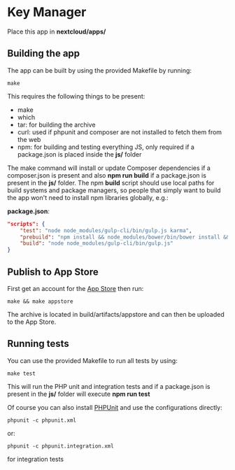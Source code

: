 # Key Manager
Place this app in **nextcloud/apps/**

## Building the app

The app can be built by using the provided Makefile by running:

    make

This requires the following things to be present:
* make
* which
* tar: for building the archive
* curl: used if phpunit and composer are not installed to fetch them from the web
* npm: for building and testing everything JS, only required if a package.json is placed inside the **js/** folder

The make command will install or update Composer dependencies if a composer.json is present and also **npm run build** if a package.json is present in the **js/** folder. The npm **build** script should use local paths for build systems and package managers, so people that simply want to build the app won't need to install npm libraries globally, e.g.:

**package.json**:
```json
"scripts": {
    "test": "node node_modules/gulp-cli/bin/gulp.js karma",
    "prebuild": "npm install && node_modules/bower/bin/bower install && node_modules/bower/bin/bower update",
    "build": "node node_modules/gulp-cli/bin/gulp.js"
}
```


## Publish to App Store

First get an account for the [App Store](http://apps.nextcloud.com/) then run:

    make && make appstore

The archive is located in build/artifacts/appstore and can then be uploaded to the App Store.

## Running tests
You can use the provided Makefile to run all tests by using:

    make test

This will run the PHP unit and integration tests and if a package.json is present in the **js/** folder will execute **npm run test**

Of course you can also install [PHPUnit](http://phpunit.de/getting-started.html) and use the configurations directly:

    phpunit -c phpunit.xml

or:

    phpunit -c phpunit.integration.xml

for integration tests
